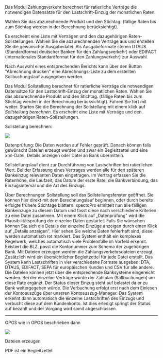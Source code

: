 Das Modul Zahlungsverkehr berechnet für ratierliche Verträge die notwendigen Datensätze für den Lastschrift-Einzug der monatlichen Raten.

Wählen Sie das abzurechnende Produkt und den Stichtag. (fällige Raten bis zum Stichtag werden in der Berechnung berücksichtigt). 

Es erscheint eine Liste mit Verträgen und den dazugehörigen Raten-Sollstellungen. Wählen Sie die abzurechnenden Verträge aus und erstellen Sie die gewünschte Ausgabedatei. Als Ausgabeformate stehen DTAUS (Standardformat deutscher Banken für den Zahlungsverkehr) oder EDIFACT (internationales Standardformat für den Zahlungsverkehr) zur Auswahl.

Nach Auswahl eines entsprechenden Berichts kann über den Button "Abrechnung drucken" eine Abrechnungs-Liste zu dem erstellten Sollbuchungslauf ausgegeben werden.

Das Modul Sollstellung berechnet für ratierliche Verträge die notwendigen Datensätze für den Lastschrift-Einzug der monatlichen Raten.
Wählen Sie das abzurechnende Produkt und den Stichtag. (fällige Raten bis zum Stichtag werden in der Berechnung berücksichtigt). Fahren Sie fort mit weiter. Starten Sie die Berechnung der Sollstellung mit einem klick auf *Sollstellung berechnen*. Es erscheint eine Liste mit Verträge und den dazugehörigen Raten-Sollstellungen.

Sollstellung berechnen:

![](http://xpecto.github.io/docs/img/img_1423577411603.png)

Datenprüfung: Die Daten werden auf Fehler geprüft.  Danach können falls gewünscht Dateien erzeugt werden und zwar ein Begleitzettel und eine xml-Datei, Details anzeigen oder Datei an Bank übermitteln.

Sollstellungslauf dient zur Durchführung von Lastschriften bei ratierlichen Wert.
Bei der Erfassung eines Vertrages werden alle für den späteren Bankeinzug relevanten Daten  eingetragen. Im Vertrag erfassen Sie die Ratenhöhe, die Laufzeit, das Datum der erste Rate, die Bankverbindung, das Einzugsinterval und die Art des Einzugs.

Über Berechnungen  Sollstellung soll das Sollstellungsfenster geöffnet. Sie können hier direkt mit dem Berechnungslauf beginnen, oder durch bereits erfolgte frühere Stichtage blättern.
xpectoPro ermittelt nun alle fälligen Bankeinzüge zu diesem Datum und fasst diese nach verschiedene Kriterien zu eine Datei zusammen. Mit einem Klick auf „Datenprüfung" wird die Plausibilitätsprüfung der einzelne Daten gestartet. Falls Sie wünschen können Sie sich die Details der einzelne Einzüge anzeigen durch einen Klick auf „Details anzeigen". Hier sehen Sie welche Daten fehlerhaft sind, diese werden automatisch rot markiert. Das System enthält ein komplexes Regelwerk, welches automatisch viele Problemfälle im Vorfeld erkennt. Existiert die BLZ, passt die Kontonummer zum Schema der zugehörigen Bank. Mit Dateien erzeugen werden die Zahlungsverkehrsdateien erzeugt. Zusätzlich wird ein übersichtlicher Begleitzettel für jede Datei erstellt. Das System kann Lastschriften in vier verschiedene Formate ausgeben: DTA, DTAUS, EDIFACT, SEPA für europäischen Kunden und CSV für alle andere. Die Dateien können jetzt über die entsprechende Banksysteme eingereicht werden. Bei der einzelne Verträge würde der Zahlplan (Sollbuchungen) um diese Rate ergänzt. Der Status dieser Einzug steht auf belastet da er zu Bank weitergegeben würde. Die Verbuchung erfolgt erst nach dem Einlesen der Kontoauszüge über unseren Kontoauszug-Manager. Das System erkennt dann automatisch die einzelne Lastschriften des Einzugs und verbucht diese auf dem Kundenkonto. Ist dies erledigt springt der Status auf bezahlt und der Vorgang wird somit abgeschlossen. 


----------


OPOS wie in OPOS beschrieben dann 


![](http://xpecto.github.io/docs/img/img_1440769740999.png)

Dateien erzeugen

PDF ist ein Begleitzettel